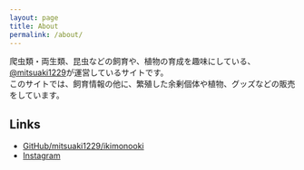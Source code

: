 ```yaml
---
layout: page
title: About
permalink: /about/
---
```


爬虫類・両生類、昆虫などの飼育や、植物の育成を趣味にしている、[@mitsuaki1229](https://twitter.com/mitsuaki1229)が運営しているサイトです。  
このサイトでは、飼育情報の他に、繁殖した余剰個体や植物、グッズなどの販売をしています。

## Links

* [GitHub/mitsuaki1229/ikimonooki](https://github.com/mitsuaki1229/ikimonooki)
* [Instagram](https://www.instagram.com/ikimonooki)
